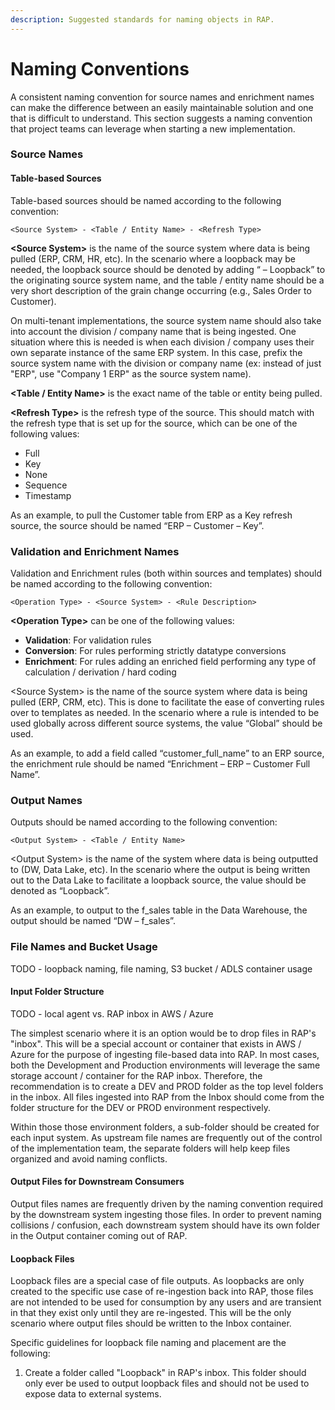 ```yaml
---
description: Suggested standards for naming objects in RAP.
---
```


# Naming Conventions

A consistent naming convention for source names and enrichment names can make the difference between an easily maintainable solution and one that is difficult to understand.  This section suggests a naming convention that project teams can leverage when starting a new implementation.

### Source Names

#### Table-based Sources

Table-based sources should be named according to the following convention:

`<Source System> - <Table / Entity Name> - <Refresh Type>`

**&lt;Source System&gt;** is the name of the source system where data is being pulled \(ERP, CRM, HR, etc\). In the scenario where a loopback may be needed, the loopback source should be denoted by adding “ – Loopback” to the originating source system name, and the table / entity name should be a very short description of the grain change occurring \(e.g., Sales Order to Customer\).

On multi-tenant implementations, the source system name should also take into account the division / company name that is being ingested.  One situation where this is needed is when each division / company uses their own separate instance of the same ERP system.  In this case, prefix the source system name with the division or company name \(ex: instead of just "ERP", use "Company 1 ERP" as the source system name\).

**&lt;Table / Entity Name&gt;** is the exact name of the table or entity being pulled.

**&lt;Refresh Type&gt;** is the refresh type of the source. This should match with the refresh type that is set up for the source, which can be one of the following values:

* Full
* Key
* None
* Sequence
* Timestamp

As an example, to pull the Customer table from ERP as a Key refresh source, the source should be named “ERP – Customer – Key”.

### Validation and Enrichment Names

Validation and Enrichment rules \(both within sources and templates\) should be named according to the following convention:

`<Operation Type> - <Source System> - <Rule Description>`

**&lt;Operation Type&gt;** can be one of the following values:

* **Validation**: For validation rules
* **Conversion**: For rules performing strictly datatype conversions
* **Enrichment**: For rules adding an enriched field performing any type of calculation / derivation / hard coding

&lt;Source System&gt; is the name of the source system where data is being pulled \(ERP, CRM, etc\). This is done to facilitate the ease of converting rules over to templates as needed. In the scenario where a rule is intended to be used globally across different source systems, the value “Global” should be used.

As an example, to add a field called “customer\_full\_name” to an ERP source, the enrichment rule should be named “Enrichment – ERP – Customer Full Name”.

### Output Names

Outputs should be named according to the following convention:

`<Output System> - <Table / Entity Name>`

&lt;Output System&gt; is the name of the system where data is being outputted to \(DW, Data Lake, etc\). In the scenario where the output is being written out to the Data Lake to facilitate a loopback source, the value should be denoted as “Loopback”.

As an example, to output to the f\_sales table in the Data Warehouse, the output should be named “DW – f\_sales”.

### File Names and Bucket Usage

TODO - loopback naming, file naming, S3 bucket / ADLS container usage

#### Input Folder Structure

TODO - local agent vs. RAP inbox in AWS / Azure

The simplest scenario where it is an option would be to drop files in RAP's "inbox".  This will be a special account or container that exists in AWS / Azure for the purpose of ingesting file-based data into RAP.  In most cases, both the Development and Production environments will leverage the same storage account / container for the RAP inbox.  Therefore, the recommendation is to create a DEV and PROD folder as the top level folders in the inbox.  All files ingested into RAP from the Inbox should come from the folder structure for the DEV or PROD environment respectively.

Within those those environment folders, a sub-folder should be created for each input system.  As upstream file names are frequently out of the control of the implementation team, the separate folders will help keep files organized and avoid naming conflicts.

#### Output Files for Downstream Consumers

Output files names are frequently driven by the naming convention required by the downstream system ingesting those files.  In order to prevent naming collisions / confusion, each downstream system should have its own folder in the Output container coming out of RAP.

#### Loopback Files

Loopback files are a special case of file outputs.  As loopbacks are only created to the specific use case of re-ingestion back into RAP, those files are not intended to be used for consumption by any users and are transient in that they exist only until they are re-ingested.  This will be the only scenario where output files should be written to the Inbox container.

Specific guidelines for loopback file naming and placement are the following:

1. Create a folder called "Loopback" in RAP's inbox.  This folder should only ever be used to output loopback files and should not be used to expose data to external systems.


